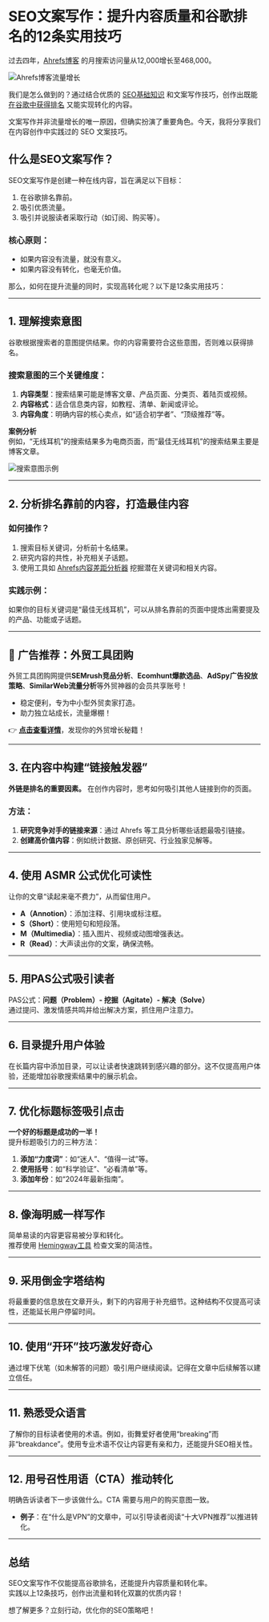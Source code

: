 # SEO文案写作：提升内容质量和谷歌排名的12条实用技巧

过去四年，[Ahrefs博客](https://ahrefs.com/blog/zh) 的月搜索访问量从12,000增长至468,000。

![Ahrefs博客流量增长](https://ahrefs.com/blog/wp-content/uploads/2020/06/nDrcC4zfSfl2CZ6Hs8n39X5GFFfyBjm7y43eF7Jp5ErUelGsRM.png)

我们是怎么做到的？通过结合优质的 [SEO基础知识](https://ahrefs.com/blog/zh/seo-basics/) 和文案写作技巧，创作出既能 [在谷歌中获得排名](https://ahrefs.com/blog/seo-content/) 又能实现转化的内容。

文案写作并非流量增长的唯一原因，但确实扮演了重要角色。今天，我将分享我们在内容创作中实践过的 SEO 文案技巧。

## 什么是SEO文案写作？

SEO文案写作是创建一种在线内容，旨在满足以下目标：
1. 在谷歌排名靠前。
2. 吸引优质流量。
3. 吸引并说服读者采取行动（如订阅、购买等）。

### **核心原则：**
- 如果内容没有流量，就没有意义。
- 如果内容没有转化，也毫无价值。

那么，如何在提升流量的同时，实现高转化呢？以下是12条实用技巧：

---

## 1. 理解搜索意图

谷歌根据搜索者的意图提供结果。你的内容需要符合这些意图，否则难以获得排名。

### 搜索意图的三个关键维度：
1. **内容类型**：搜索结果可能是博客文章、产品页面、分类页、着陆页或视频。
2. **内容格式**：适合信息类内容，如教程、清单、新闻或评论。
3. **内容角度**：明确内容的核心卖点，如“适合初学者”、“顶级推荐”等。

**案例分析**  
例如，“无线耳机”的搜索结果多为电商页面，而“最佳无线耳机”的搜索结果主要是博客文章。

![搜索意图示例](https://ahrefs.com/blog/wp-content/uploads/2020/06/7-best-wireless-headphones-serp.png)

---

## 2. 分析排名靠前的内容，打造最佳内容

### 如何操作？
1. 搜索目标关键词，分析前十名结果。
2. 研究内容的共性，补充相关子话题。
3. 使用工具如 [Ahrefs内容差距分析器](https://ahrefs.com/zh/content-gap) 挖掘潜在关键词和相关内容。

### 实践示例：
如果你的目标关键词是“最佳无线耳机”，可以从排名靠前的页面中提炼出需要提及的产品、功能或子话题。

---

## 📢 **广告推荐：外贸工具团购**

外贸工具团购网提供**SEMrush竞品分析**、**Ecomhunt爆款选品**、**AdSpy广告投放策略**、**SimilarWeb流量分析**等外贸神器的会员共享账号！  
- 稳定便利，专为中小型外贸卖家打造。  
- 助力独立站成长，流量爆棚！

👉 **[点击查看详情](https://bit.ly/waimao518)**，发现你的外贸增长秘籍！

---

## 3. 在内容中构建“链接触发器”

**外链是排名的重要因素。** 在创作内容时，思考如何吸引其他人链接到你的页面。

### 方法：
1. **研究竞争对手的链接来源**：通过 Ahrefs 等工具分析哪些话题最吸引链接。
2. **创建高价值内容**：例如统计数据、原创研究、行业独家见解等。

---

## 4. 使用 ASMR 公式优化可读性

让你的文章“读起来毫不费力”，从而留住用户。  
- **A（Annotion）**：添加注释、引用块或标注框。  
- **S（Short）**：使用短句和短段落。  
- **M（Multimedia）**：插入图片、视频或动图增强表达。  
- **R（Read）**：大声读出你的文案，确保流畅。

---

## 5. 用PAS公式吸引读者

PAS公式：**问题（Problem）- 挖掘（Agitate）- 解决（Solve）**  
通过提问、激发情感共鸣并给出解决方案，抓住用户注意力。

---

## 6. 目录提升用户体验

在长篇内容中添加目录，可以让读者快速跳转到感兴趣的部分。这不仅提高用户体验，还能增加谷歌搜索结果中的展示机会。

---

## 7. 优化标题标签吸引点击

**一个好的标题是成功的一半！**  
提升标题吸引力的三种方法：  
1. **添加“力度词”**：如“迷人”、“值得一试”等。  
2. **使用括号**：如“科学验证”、“必看清单”等。  
3. **添加年份**：如“2024年最新指南”。

---

## 8. 像海明威一样写作

简单易读的内容更容易被分享和转化。  
推荐使用 [Hemingway工具](http://www.hemingwayapp.com/) 检查文案的简洁性。

---

## 9. 采用倒金字塔结构

将最重要的信息放在文章开头，剩下的内容用于补充细节。这种结构不仅提高可读性，还能延长用户停留时间。

---

## 10. 使用“开环”技巧激发好奇心

通过埋下伏笔（如未解答的问题）吸引用户继续阅读。记得在文章中后续解答以建立信任。

---

## 11. 熟悉受众语言

了解你的目标读者使用的术语。例如，街舞爱好者使用“breaking”而非“breakdance”。使用专业术语不仅让内容更有亲和力，还能提升SEO相关性。

---

## 12. 用号召性用语（CTA）推动转化

明确告诉读者下一步该做什么。CTA 需要与用户的购买意图一致。  
- **例子**：在“什么是VPN”的文章中，可以引导读者阅读“十大VPN推荐”以推进转化。

---

## 总结

SEO文案写作不仅能提高谷歌排名，还能提升内容质量和转化率。  
实践以上12条技巧，创作出流量和转化双赢的优质内容！

想了解更多？立刻行动，优化你的SEO策略吧！
